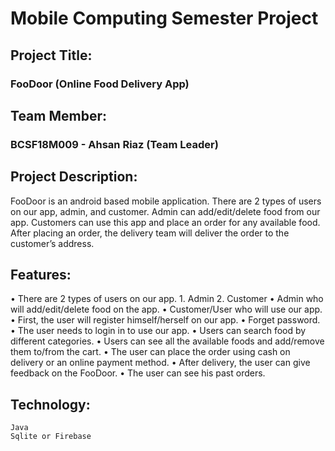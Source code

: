 # Mobile Computing Semester Project

## Project Title: 
### FooDoor (Online Food Delivery App)

## Team Member: 
### BCSF18M009 - Ahsan Riaz (Team Leader)

## Project Description:
FooDoor is an android based mobile application. There are 2 types of users on our app, admin, and customer. Admin can add/edit/delete food from our app. Customers can use this app and place an order for any available food. After placing an order, the delivery team will deliver the order to the customer’s address.

## Features:
•	There are 2 types of users on our app.
	1.	Admin	2. Customer
•	Admin who will add/edit/delete food on the app.
•	Customer/User who will use our app.
•	First, the user will register himself/herself on our app.
•	Forget password.
•	The user needs to login in to use our app.
•	Users can search food by different categories.
•	Users can see all the available foods and add/remove them to/from the cart.
•	The user can place the order using cash on delivery or an online payment method.
•	After delivery, the user can give feedback on the FooDoor.
•	The user can see his past orders.


## Technology:
	Java
	Sqlite or Firebase